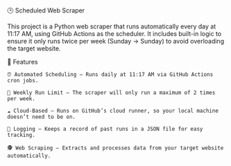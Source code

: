 🕒 Scheduled Web Scraper

This project is a Python web scraper that runs automatically every day at 11:17 AM, using GitHub Actions as the scheduler.
It includes built-in logic to ensure it only runs twice per week (Sunday → Sunday) to avoid overloading the target website.


🚀 Features

    ⏰ Automated Scheduling — Runs daily at 11:17 AM via GitHub Actions cron jobs.
    
    🧠 Weekly Run Limit — The scraper will only run a maximum of 2 times per week.
    
    ☁️ Cloud-Based — Runs on GitHub’s cloud runner, so your local machine doesn’t need to be on.
    
    📝 Logging — Keeps a record of past runs in a JSON file for easy tracking.
    
    🕵️ Web Scraping — Extracts and processes data from your target website automatically.
